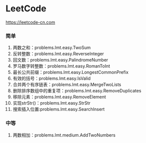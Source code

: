 # LeetCode
https://leetcode-cn.com
### 简单
1. 两数之和：problems.lmt.easy.TwoSum
2. 反转整数：problems.lmt.easy.ReverseInteger
3. 回文数：problems.lmt.easy.PalindromeNumber
4. 罗马数字转整数：problems.lmt.easy.RomanToInt
5. 最长公共前缀：problems.lmt.easy.LongestCommonPrefix
6. 有效的括号：problems.lmt.easy.IsValid
7. 合并两个有序链表：problems.lmt.easy.MergeTwoLists
8. 删除排序数组中的重复项：problems.lmt.easy.RemoveDuplicates
9. 移除元素：problems.lmt.easy.RemoveElement
10. 实现strStr()：problems.lmt.easy.StrStr
11. 搜索插入位置:problems.lmt.easy.SearchInsert
### 中等
1. 两数相加：problems.lmt.medium.AddTwoNumbers